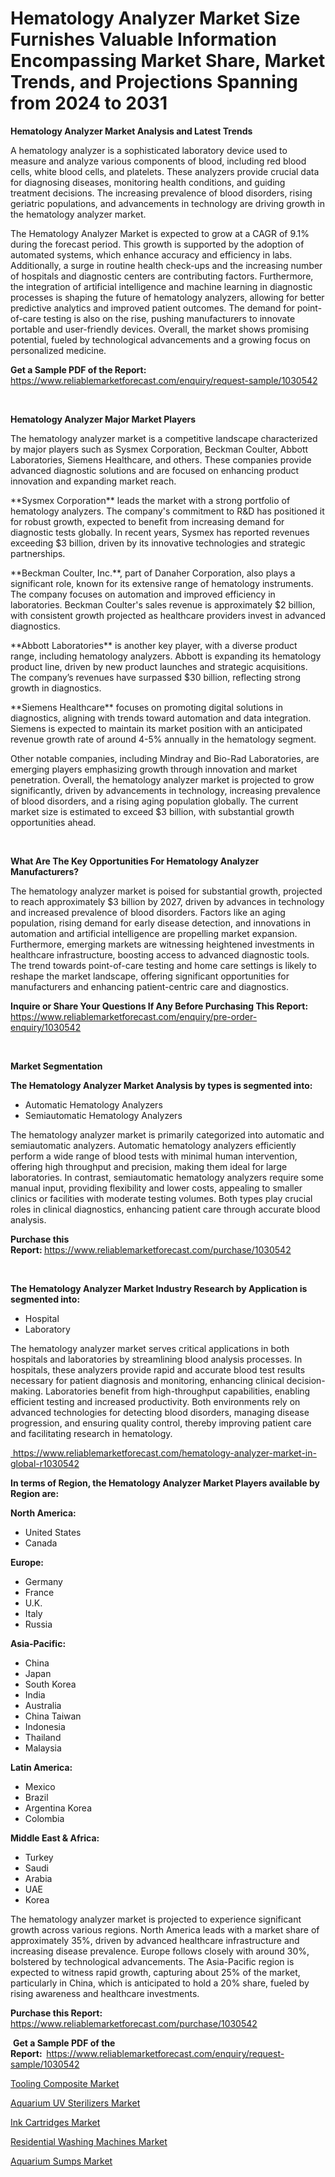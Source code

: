 <p><h1>Hematology Analyzer Market Size Furnishes Valuable Information Encompassing Market Share, Market Trends, and Projections Spanning from 2024 to 2031</h1></p><p><strong>Hematology Analyzer Market Analysis and Latest Trends</strong></p>
<p><p>A hematology analyzer is a sophisticated laboratory device used to measure and analyze various components of blood, including red blood cells, white blood cells, and platelets. These analyzers provide crucial data for diagnosing diseases, monitoring health conditions, and guiding treatment decisions. The increasing prevalence of blood disorders, rising geriatric populations, and advancements in technology are driving growth in the hematology analyzer market.</p><p>The Hematology Analyzer Market is expected to grow at a CAGR of 9.1% during the forecast period. This growth is supported by the adoption of automated systems, which enhance accuracy and efficiency in labs. Additionally, a surge in routine health check-ups and the increasing number of hospitals and diagnostic centers are contributing factors. Furthermore, the integration of artificial intelligence and machine learning in diagnostic processes is shaping the future of hematology analyzers, allowing for better predictive analytics and improved patient outcomes. The demand for point-of-care testing is also on the rise, pushing manufacturers to innovate portable and user-friendly devices. Overall, the market shows promising potential, fueled by technological advancements and a growing focus on personalized medicine.</p></p>
<p><strong>Get a Sample PDF of the Report:&nbsp;</strong> <a href="https://www.reliablemarketforecast.com/enquiry/request-sample/1030542?utm_campaign=1169&utm_medium=2&utm_source=Github&utm_content=ia&utm_term=16112024&utm_id=hematology-analyzer">https://www.reliablemarketforecast.com/enquiry/request-sample/1030542</a></p>
<p>&nbsp;</p>
<p><strong>Hematology Analyzer Major Market Players</strong></p>
<p><p>The hematology analyzer market is a competitive landscape characterized by major players such as Sysmex Corporation, Beckman Coulter, Abbott Laboratories, Siemens Healthcare, and others. These companies provide advanced diagnostic solutions and are focused on enhancing product innovation and expanding market reach.</p><p>**Sysmex Corporation** leads the market with a strong portfolio of hematology analyzers. The company's commitment to R&D has positioned it for robust growth, expected to benefit from increasing demand for diagnostic tests globally. In recent years, Sysmex has reported revenues exceeding $3 billion, driven by its innovative technologies and strategic partnerships.</p><p>**Beckman Coulter, Inc.**, part of Danaher Corporation, also plays a significant role, known for its extensive range of hematology instruments. The company focuses on automation and improved efficiency in laboratories. Beckman Coulter's sales revenue is approximately $2 billion, with consistent growth projected as healthcare providers invest in advanced diagnostics.</p><p>**Abbott Laboratories** is another key player, with a diverse product range, including hematology analyzers. Abbott is expanding its hematology product line, driven by new product launches and strategic acquisitions. The company’s revenues have surpassed $30 billion, reflecting strong growth in diagnostics.</p><p>**Siemens Healthcare** focuses on promoting digital solutions in diagnostics, aligning with trends toward automation and data integration. Siemens is expected to maintain its market position with an anticipated revenue growth rate of around 4-5% annually in the hematology segment.</p><p>Other notable companies, including Mindray and Bio-Rad Laboratories, are emerging players emphasizing growth through innovation and market penetration. Overall, the hematology analyzer market is projected to grow significantly, driven by advancements in technology, increasing prevalence of blood disorders, and a rising aging population globally. The current market size is estimated to exceed $3 billion, with substantial growth opportunities ahead.</p></p>
<p>&nbsp;</p>
<p><strong>What Are The Key Opportunities For Hematology Analyzer Manufacturers?</strong></p>
<p><p>The hematology analyzer market is poised for substantial growth, projected to reach approximately $3 billion by 2027, driven by advances in technology and increased prevalence of blood disorders. Factors like an aging population, rising demand for early disease detection, and innovations in automation and artificial intelligence are propelling market expansion. Furthermore, emerging markets are witnessing heightened investments in healthcare infrastructure, boosting access to advanced diagnostic tools. The trend towards point-of-care testing and home care settings is likely to reshape the market landscape, offering significant opportunities for manufacturers and enhancing patient-centric care and diagnostics.</p></p>
<p><strong>Inquire or Share Your Questions If Any Before Purchasing This Report:</strong> <a href="https://www.reliablemarketforecast.com/enquiry/pre-order-enquiry/1030542?utm_campaign=1169&utm_medium=2&utm_source=Github&utm_content=ia&utm_term=16112024&utm_id=hematology-analyzer">https://www.reliablemarketforecast.com/enquiry/pre-order-enquiry/1030542</a></p>
<p>&nbsp;</p>
<p><strong>Market Segmentation</strong></p>
<p><strong>The Hematology Analyzer Market Analysis by types is segmented into:</strong></p>
<p><ul><li>Automatic Hematology Analyzers</li><li>Semiautomatic Hematology Analyzers</li></ul></p>
<p><p>The hematology analyzer market is primarily categorized into automatic and semiautomatic analyzers. Automatic hematology analyzers efficiently perform a wide range of blood tests with minimal human intervention, offering high throughput and precision, making them ideal for large laboratories. In contrast, semiautomatic hematology analyzers require some manual input, providing flexibility and lower costs, appealing to smaller clinics or facilities with moderate testing volumes. Both types play crucial roles in clinical diagnostics, enhancing patient care through accurate blood analysis.</p></p>
<p><strong>Purchase this Report:&nbsp;</strong><a href="https://www.reliablemarketforecast.com/purchase/1030542?utm_campaign=1169&utm_medium=2&utm_source=Github&utm_content=ia&utm_term=16112024&utm_id=hematology-analyzer">https://www.reliablemarketforecast.com/purchase/1030542</a></p>
<p>&nbsp;</p>
<p><strong>The Hematology Analyzer Market Industry Research by Application is segmented into:</strong></p>
<p><ul><li>Hospital</li><li>Laboratory</li></ul></p>
<p><p>The hematology analyzer market serves critical applications in both hospitals and laboratories by streamlining blood analysis processes. In hospitals, these analyzers provide rapid and accurate blood test results necessary for patient diagnosis and monitoring, enhancing clinical decision-making. Laboratories benefit from high-throughput capabilities, enabling efficient testing and increased productivity. Both environments rely on advanced technologies for detecting blood disorders, managing disease progression, and ensuring quality control, thereby improving patient care and facilitating research in hematology.</p></p>
<p><a href="https://www.reliablemarketforecast.com/hematology-analyzer-market-in-global-r1030542?utm_campaign=1169&utm_medium=2&utm_source=Github&utm_content=ia&utm_term=16112024&utm_id=hematology-analyzer">&nbsp;https://www.reliablemarketforecast.com/hematology-analyzer-market-in-global-r1030542</a></p>
<p><strong>In terms of Region, the Hematology Analyzer Market Players available by Region are:</strong></p>
<p>
    <p> <strong> North America: </strong>
        <ul>
            <li>United States</li>
            <li>Canada</li>
        </ul>
        </p> 
    <p> <strong> Europe: </strong>
        <ul>
            <li>Germany</li>
            <li>France</li>
            <li>U.K.</li>
            <li>Italy</li>
            <li>Russia</li>
        </ul>
        </p> 
    <p> <strong> Asia-Pacific: </strong>
        <ul>
            <li>China</li>
            <li>Japan</li>
            <li>South Korea</li>
            <li>India</li>
            <li>Australia</li>
            <li>China Taiwan</li>
            <li>Indonesia</li>
            <li>Thailand</li>
            <li>Malaysia</li>
        </ul>
        </p> 
    <p> <strong> Latin America: </strong>
        <ul>
            <li>Mexico</li>
            <li>Brazil</li>
            <li>Argentina Korea</li>
            <li>Colombia</li>
        </ul>
        </p> 
    <p> <strong> Middle East & Africa: </strong>
        <ul>
            <li>Turkey</li>
            <li>Saudi</li>
            <li>Arabia</li>
            <li>UAE</li>
            <li>Korea</li>
        </ul>
    </p>
    </p>
<p><p>The hematology analyzer market is projected to experience significant growth across various regions. North America leads with a market share of approximately 35%, driven by advanced healthcare infrastructure and increasing disease prevalence. Europe follows closely with around 30%, bolstered by technological advancements. The Asia-Pacific region is expected to witness rapid growth, capturing about 25% of the market, particularly in China, which is anticipated to hold a 20% share, fueled by rising awareness and healthcare investments.</p></p>
<p><strong>Purchase this Report: </strong><a href="https://www.reliablemarketforecast.com/purchase/1030542?utm_campaign=1169&utm_medium=2&utm_source=Github&utm_content=ia&utm_term=16112024&utm_id=hematology-analyzer">https://www.reliablemarketforecast.com/purchase/1030542</a></p>
<p>&nbsp;<strong>Get a Sample PDF of the Report:&nbsp;&nbsp;</strong><a href="https://www.reliablemarketforecast.com/enquiry/request-sample/1030542?utm_campaign=1169&utm_medium=2&utm_source=Github&utm_content=ia&utm_term=16112024&utm_id=hematology-analyzer">https://www.reliablemarketforecast.com/enquiry/request-sample/1030542</a></p>
<p><strong></strong></p>
<p><p><a href="https://github.com/pizolina/Market-Research-Report-List-6/blob/main/tooling-composite-market.md?utm_campaign=1169&utm_medium=2&utm_source=Github&utm_content=ia&utm_term=16112024&utm_id=hematology-analyzer">Tooling Composite Market</a></p><p><a href="https://issuu.com/reportprime-2/docs/aquarium-uv-sterilizers-market-size_5f898ce6327f53?utm_campaign=1169&utm_medium=2&utm_source=Github&utm_content=ia&utm_term=16112024&utm_id=hematology-analyzer">Aquarium UV Sterilizers Market</a></p><p><a href="https://www.linkedin.com/pulse/ink-cartridges-landscape-product-spectrum-market-trajectories-71idf?utm_campaign=1169&utm_medium=2&utm_source=Github&utm_content=ia&utm_term=16112024&utm_id=hematology-analyzer">Ink Cartridges Market</a></p><p><a href="https://www.linkedin.com/pulse/navigating-residential-washing-machines-market-expert-analysis-fewbf?utm_campaign=1169&utm_medium=2&utm_source=Github&utm_content=ia&utm_term=16112024&utm_id=hematology-analyzer">Residential Washing Machines Market</a></p><p><a href="https://issuu.com/reportprime-2/docs/aquarium-sumps-market-size-2030.ppt_d0952704bdf1b1?utm_campaign=1169&utm_medium=2&utm_source=Github&utm_content=ia&utm_term=16112024&utm_id=hematology-analyzer">Aquarium Sumps Market</a></p></p>